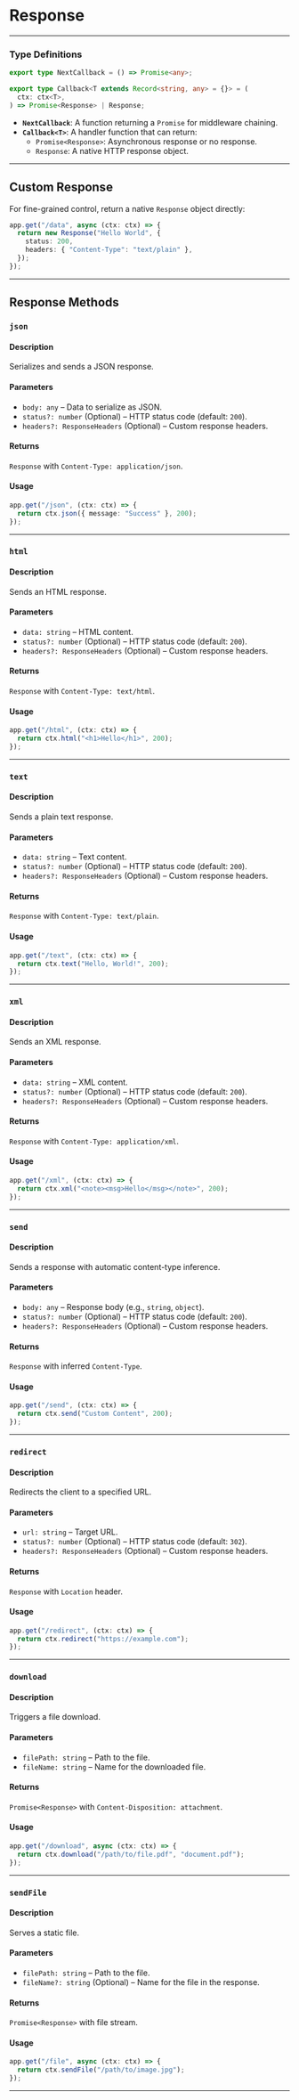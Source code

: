 # **Response**

---

### **Type Definitions**

```typescript
export type NextCallback = () => Promise<any>;

export type Callback<T extends Record<string, any> = {}> = (
  ctx: ctx<T>,
) => Promise<Response> | Response;
```

- **`NextCallback`**: A function returning a `Promise` for middleware chaining.
- **`Callback<T>`**: A handler function that can return:
  - `Promise<Response>`: Asynchronous response or no response.
  - `Response`: A native HTTP response object.

---

## **Custom Response**

For fine-grained control, return a native `Response` object directly:

```typescript
app.get("/data", async (ctx: ctx) => {
  return new Response("Hello World", {
    status: 200,
    headers: { "Content-Type": "text/plain" },
  });
});
```

---

## **Response Methods**

### **`json`**

#### **Description**

Serializes and sends a JSON response.

#### **Parameters**

- `body: any` – Data to serialize as JSON.
- `status?: number` (Optional) – HTTP status code (default: `200`).
- `headers?: ResponseHeaders` (Optional) – Custom response headers.

#### **Returns**

`Response` with `Content-Type: application/json`.

#### **Usage**

```typescript
app.get("/json", (ctx: ctx) => {
  return ctx.json({ message: "Success" }, 200);
});
```

---

### **`html`**

#### **Description**

Sends an HTML response.

#### **Parameters**

- `data: string` – HTML content.
- `status?: number` (Optional) – HTTP status code (default: `200`).
- `headers?: ResponseHeaders` (Optional) – Custom response headers.

#### **Returns**

`Response` with `Content-Type: text/html`.

#### **Usage**

```typescript
app.get("/html", (ctx: ctx) => {
  return ctx.html("<h1>Hello</h1>", 200);
});
```

---

### **`text`**

#### **Description**

Sends a plain text response.

#### **Parameters**

- `data: string` – Text content.
- `status?: number` (Optional) – HTTP status code (default: `200`).
- `headers?: ResponseHeaders` (Optional) – Custom response headers.

#### **Returns**

`Response` with `Content-Type: text/plain`.

#### **Usage**

```typescript
app.get("/text", (ctx: ctx) => {
  return ctx.text("Hello, World!", 200);
});
```

---

### **`xml`**

#### **Description**

Sends an XML response.

#### **Parameters**

- `data: string` – XML content.
- `status?: number` (Optional) – HTTP status code (default: `200`).
- `headers?: ResponseHeaders` (Optional) – Custom response headers.

#### **Returns**

`Response` with `Content-Type: application/xml`.

#### **Usage**

```typescript
app.get("/xml", (ctx: ctx) => {
  return ctx.xml("<note><msg>Hello</msg></note>", 200);
});
```

---

### **`send`**

#### **Description**

Sends a response with automatic content-type inference.

#### **Parameters**

- `body: any` – Response body (e.g., `string`, `object`).
- `status?: number` (Optional) – HTTP status code (default: `200`).
- `headers?: ResponseHeaders` (Optional) – Custom response headers.

#### **Returns**

`Response` with inferred `Content-Type`.

#### **Usage**

```typescript
app.get("/send", (ctx: ctx) => {
  return ctx.send("Custom Content", 200);
});
```

---

### **`redirect`**

#### **Description**

Redirects the client to a specified URL.

#### **Parameters**

- `url: string` – Target URL.
- `status?: number` (Optional) – HTTP status code (default: `302`).
- `headers?: ResponseHeaders` (Optional) – Custom response headers.

#### **Returns**

`Response` with `Location` header.

#### **Usage**

```typescript
app.get("/redirect", (ctx: ctx) => {
  return ctx.redirect("https://example.com");
});
```

---

### **`download`**

#### **Description**

Triggers a file download.

#### **Parameters**

- `filePath: string` – Path to the file.
- `fileName: string` – Name for the downloaded file.

#### **Returns**

`Promise<Response>` with `Content-Disposition: attachment`.

#### **Usage**

```typescript
app.get("/download", async (ctx: ctx) => {
  return ctx.download("/path/to/file.pdf", "document.pdf");
});
```

---

### **`sendFile`**

#### **Description**

Serves a static file.

#### **Parameters**

- `filePath: string` – Path to the file.
- `fileName?: string` (Optional) – Name for the file in the response.

#### **Returns**

`Promise<Response>` with file stream.

#### **Usage**

```typescript
app.get("/file", async (ctx: ctx) => {
  return ctx.sendFile("/path/to/image.jpg");
});
```

---
